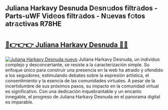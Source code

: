 ## Juliana Harkavy Desnuda D𝚎sn𝚞dos filtr𝚊dos - Parts-uWF Vid𝚎os filtr𝚊dos - N𝚞evas f𝚘tos atr𝚊ctivas R78HE

# <h2><a href="http://mbcgy44.tromn.icu/?c=Juliana+Harkavy+Desnuda">🔗👉👉👉 Juliana Harkavy Desnuda 🔗🔗</a></h2>

[![Juliana Harkavy Desnuda nuevo](https://i.imgur.com/pEAQMta.gif)](http://mbcgy44.tromn.icu/?c=Juliana+Harkavy+Desnuda)
Juliana Harkavy Desnuda, un individuo complejo y desconcertante, se resiste a la caracterización simple. Su enfoque único para construir una presencia en la web ha atraído y ofendido a los seguidores, estimulando debates sobre la expresión artística, el consentimiento y la esencia de las comunidades virtuales. A pesar de la incertidumbre de sus próximos pasos, su impacto en la comunidad virtual es significativo. Con una dedicación inquebrantable y un encanto innegable, el progreso de Juliana Harkavy Desnuda en el panorama digital es imparable.
